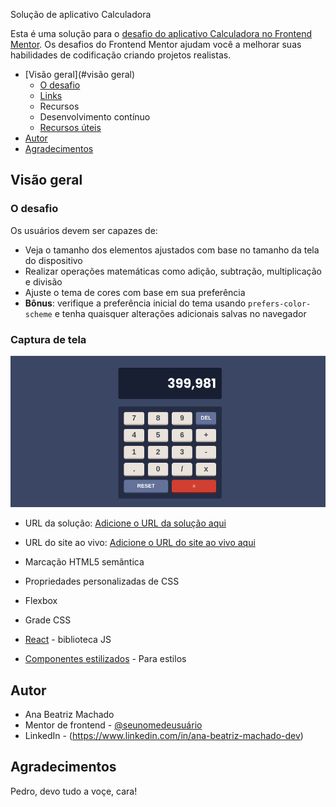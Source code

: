 Solução de aplicativo Calculadora

Esta é uma solução para o [desafio do aplicativo Calculadora no Frontend Mentor](https://www.frontendmentor.io/challenges/calculator-app-9lteq5N29). Os desafios do Frontend Mentor ajudam você a melhorar suas habilidades de codificação criando projetos realistas.

- [Visão geral](#visão geral)
  - [O desafio](#the-challenge)
  - [Links](#links)
  - Recursos
  - Desenvolvimento contínuo
  - [Recursos úteis](#useful-resources)
- [Autor](#autor)
- [Agradecimentos](#agradecimentos)


## Visão geral

### O desafio

Os usuários devem ser capazes de:

- Veja o tamanho dos elementos ajustados com base no tamanho da tela do dispositivo
- Realizar operações matemáticas como adição, subtração, multiplicação e divisão
- Ajuste o tema de cores com base em sua preferência
- **Bônus**: verifique a preferência inicial do tema usando `prefers-color-scheme` e tenha quaisquer alterações adicionais salvas no navegador

### Captura de tela

![](./screenshot.png)

- URL da solução: [Adicione o URL da solução aqui](https://www.frontendmentor.io/solutions/calculator-challenge-2JV61b9_XQ)
- URL do site ao vivo: [Adicione o URL do site ao vivo aqui](https://beatrizuser.github.io/calculator-challenge.github.io/)


- Marcação HTML5 semântica
- Propriedades personalizadas de CSS
- Flexbox
- Grade CSS

- [React](https://reactjs.org/) - biblioteca JS
- [Componentes estilizados](https://styled-components.com/) - Para estilos


## Autor

- Ana Beatriz Machado
- Mentor de frontend - [@seunomedeusuário](https://www.frontendmentor.io/profile/BeatrizUser)
- LinkedIn - (https://www.linkedin.com/in/ana-beatriz-machado-dev)


## Agradecimentos

Pedro, devo tudo a voçe, cara!
